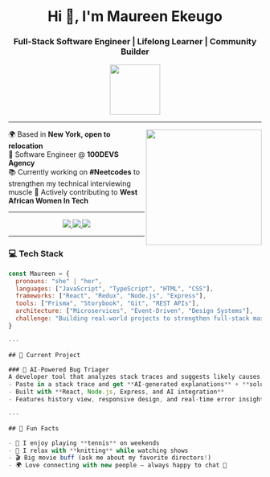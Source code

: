<!-- Profile Header -->
<h1 align="center">Hi 👋, I'm Maureen Ekeugo</h1>
<h3 align="center">Full-Stack Software Engineer | Lifelong Learner | Community Builder</h3>

<p align="center">
  <img src="https://media.giphy.com/media/mGcNjsfWAjY5AEZNw6/giphy.gif" width="100"/>
</p>

---

<!-- Quick Intro -->
<img align="right" src="https://media.giphy.com/media/ieyl9zmCjO4b4t6qoY/giphy.gif" width="230">

🌍 Based in **New York, open to relocation**  
💼 Software Engineer @ **100DEVS Agency**  
📚 Currently working on **#Neetcodes** to strengthen my technical interviewing muscle 
🤝 Actively contributing to **West African Women In Tech**  

---

<!-- Badges -->
<p align="center">
  <a href="https://maureenekeugo.netlify.app/">
    <img src="https://img.shields.io/badge/Portfolio-maureenekeugo.netlify.app-green?style=for-the-badge&logo=netlify&logoColor=white"/>
  </a>
  <a href="https://www.linkedin.com/in/Maureenekeugo/">
    <img src="https://img.shields.io/badge/-MaureenEkeugo-blue?style=for-the-badge&logo=Linkedin&logoColor=white"/>
  </a>
  <a href="https://github.com/ReadyProgramReen">
    <img src="https://img.shields.io/badge/GitHub-ReadyProgramReen-black?style=for-the-badge&logo=github"/>
  </a>

</p>

---

### 💻 Tech Stack
```javascript
const Maureen = {
  pronouns: "she" | "her",
  languages: ["JavaScript", "TypeScript", "HTML", "CSS"],
  frameworks: ["React", "Redux", "Node.js", "Express"],
  tools: ["Prisma", "Storybook", "Git", "REST APIs"],
  architecture: ["Microservices", "Event-Driven", "Design Systems"],
  challenge: "Building real-world projects to strengthen full-stack mastery"
}

---

## 🚀 Current Project

### 🐞 AI-Powered Bug Triager  
A developer tool that analyzes stack traces and suggests likely causes and fixes.  
- Paste in a stack trace and get **AI-generated explanations** + **solutions** without leaving VSCode  
- Built with **React, Node.js, Express, and AI integration**  
- Features history view, responsive design, and real-time error insights  

---

## 🌟 Fun Facts

- 🎾 I enjoy playing **tennis** on weekends  
- 🧶 I relax with **knitting** while watching shows  
- 🎬 Big movie buff (ask me about my favorite directors!)  
- 🌍 Love connecting with new people — always happy to chat 👋  
